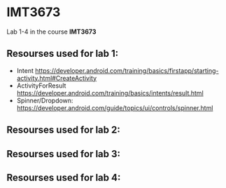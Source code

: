 # IMT3673
Lab 1-4 in the course **IMT3673**

## Resourses used for lab 1:
* Intent https://developer.android.com/training/basics/firstapp/starting-activity.html#CreateActivity
* ActivityForResult https://developer.android.com/training/basics/intents/result.html
* Spinner/Dropdown: https://developer.android.com/guide/topics/ui/controls/spinner.html

## Resourses used for lab 2:

## Resourses used for lab 3:

## Resourses used for lab 4: